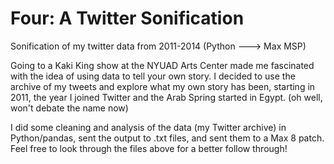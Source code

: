 # Four: A Twitter Sonification
Sonification of my twitter data from 2011-2014 (Python ---> Max MSP) 

Going to a Kaki King show at the NYUAD Arts Center made me fascinated with the idea of using data to tell your own story. I decided to use the archive of my tweets and explore what my own story has been, starting in 2011, the year I joined Twitter and the Arab Spring started in Egypt. (oh well, won't debate the name now)

I did some cleaning and analysis of the data (my Twitter archive) in Python/pandas, sent the output to .txt files, and sent them to a Max 8 patch. Feel free to look through the files above for a better follow through!
